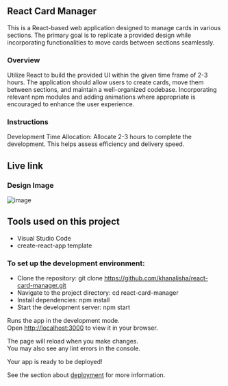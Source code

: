 ## React Card Manager
This is a React-based web application designed to manage cards in various sections. The primary goal is to replicate a provided design while incorporating functionalities to move cards between sections seamlessly.

### Overview
Utilize React to build the provided UI within the given time frame of 2-3 hours. The application should allow users to create cards, move them between sections, and maintain a well-organized codebase. Incorporating relevant npm modules and adding animations where appropriate is encouraged to enhance the user experience.

### Instructions
Development Time Allocation: Allocate 2-3 hours to complete the development. This helps assess efficiency and delivery speed.

## Live link

### Design Image
![image](https://github.com/khanalisha/react-card-manager/assets/123863034/1b81edeb-807e-4c88-823a-6679c69356a9)



## Tools used on this project
- Visual Studio Code
- create-react-app template

### To set up the development environment:

- Clone the repository: git clone https://github.com/khanalisha/react-card-manager.git
- Navigate to the project directory: cd react-card-manager
- Install dependencies: npm install
- Start the development server: npm start


Runs the app in the development mode.\
Open [http://localhost:3000](http://localhost:3000) to view it in your browser.

The page will reload when you make changes.\
You may also see any lint errors in the console.

Your app is ready to be deployed!

See the section about [deployment](https://facebook.github.io/create-react-app/docs/deployment) for more information.





